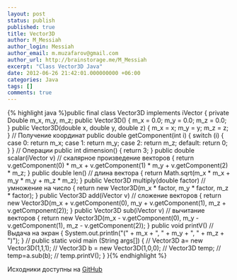 ```yaml
---
layout: post
status: publish
published: true
title: Vector3D
author: M_Messiah
author_login: Messiah
author_email: m.muzafarov@gmail.com
author_url: http://brainstorage.me/M_Messiah
excerpt: "Class Vector3D Java"
date: 2012-06-26 21:42:01.000000000 +06:00
categories: Java
tags: []
comments: true
---
```


{% highlight java %}public final class Vector3D implements iVector {
        private Double m_x, m_y, m_z;
        public Vector3D() {
                m_x = 0.0;
                m_y = 0.0;
                m_z = 0.0;
        }
        public Vector3D(double x, double y, double z) {
                m_x = x;
                m_y = y;
                m_z = z;
        }
        // Получение координат
        public double getComponent(int i) {
                switch (i) {
                case 0:
                        return m_x;
                case 1:
                        return m_y;
                case 2:
                        return m_z;
                default:
                        return 0;
                }
        }
        // Операции
        public int dimension() {
                return 3;
        }
        public double scalar(iVector v) // скалярное произведение векторов
        {
                return v.getComponent(0) * m_x + v.getComponent(1) * m_y + v.getComponent(2) * m_z;
        }
        public double len() // длина вектора
        {
                return Math.sqrt(m_x * m_x + m_y * m_y + m_z * m_z);
        }
        public Vector3D multiply(double factor) // умножение на число
        {
                return new Vector3D(m_x * factor, m_y * factor, m_z * factor);
        }
        public Vector3D add(iVector v) // сложение векторов
        {
                return new Vector3D(m_x + v.getComponent(0), m_y + v.getComponent(1), m_z + v.getComponent(2));
        }
        public Vector3D sub(iVector v) // вычитание векторов
        {
                return new Vector3D(m_x - v.getComponent(0), m_y - v.getComponent(1), m_z - v.getComponent(2));
        }
        public void printV() // Выдача на экран
        {
                System.out.println("(" + m_x + ", " + m_y + ", " + m_z + ")");
        }
        // public static void main (String args[]) {
        // Vector3D a= new Vector3D(1,1,1);
        // Vector3D b = new Vector3D(1,0,0);
        // Vector3D temp;
        // temp=a.sub(b);
        // temp.printV(); }
}{% endhighlight %}


Исходники доступны на [GitHub](https://github.com/m-muzafarov/java_course/blob/master/Vectors/Vector3D.java)

